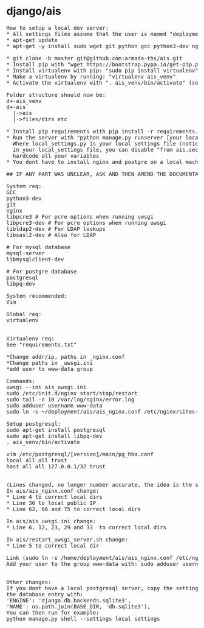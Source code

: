 # django/ais
<pre>
How to setup a local dev server:
* All settings files assume that the user is named "deployment" and that we use that home folder.
* apt-get update
* apt-get -y install sudo wget git python gcc python3-dev nginx libpcre3 libpcre3-dev libpq-dev vim

* git clone -b master git@github.com:armada-ths/ais.git
* Install pip with "wget https://bootstrap.pypa.io/get-pip.py" and "python3 get-pip.py"
* Install virtualenv with pip: "sudo pip install virtualenv" (might use pip3 for python3)
* Make a virtualenv by running: "virtualenv ais_venv"
* Activate the virtualenv with ". ais_venv/bin/activate" (source can be used instead of . )

Folder structure should now be:
d+-ais_venv
d+-ais
  |->ais
  |->files/dirs etc
  
* Install pip requirements with pip install -r requirements.txt
* Run the server with "python manage.py runserver [your localip]:80 --settings local_settings
  Where local_settings.py is your local settings file (notice the lack of .py in local_settings)
  in your local_settings file, you can disable "from ais.secrets import *" and just 
  hardcode all your variables
* You dont have to install nginx and postgre on a local machine, just use runserver and sqlite3

## IF ANY PART WAS UNCLEAR, ASK AND THEN AMEND THE DOCUMENTATION ##

System req:
GCC
python3-dev
git
nginx
libpcre3 # For pcre options when running uwsgi
libpcre3-dev # For pcre options when running uwsgi
libldap2-dev # For LDAP lookups
libsasl2-dev # Also for LDAP

# For mysql database
mysql-server
libmysqlclient-dev

# For postgre database
postgresql
libpq-dev

System recommended:
Vim
 
Global req:
virtualenv


Virtualenv req:
See "requirements.txt"

*Change addr/ip, paths in _nginx.conf
*Change paths in _uwsgi.ini
*add user to www-data group

Commands:
uwsgi --ini ais_uwsgi.ini
sudo /etc/init.d/nginx start/stop/restart
sudo tail -n 10 /var/log/nginx/error.log
sudo adduser username www-data
sudo ln -s ~/deployment/ais/ais_nginx.conf /etc/nginx/sites-enabled/

Setup postgresql:
sudo apt-get install postgresql
sudo apt-get install libpq-dev
. ais_venv/bin/activate

vim /etc/postgresql/[version]/main/pg_hba.conf
local all all trust
host all all 127.0.0.1/32 trust


(Lines changed, no longer number accurate, the idea is the same)
In ais/ais_nginx.conf change:
* Line 4 to correct local dirs
* Line 36 to local public IP
* Line 62, 66 and 75 to correct local dirs

In ais/ais_uwsgi.ini change:
* Line 6, 12, 23, 29 and 33  to correct local dirs

In ais/restart_uwsgi_server.sh change:
* Line 5 to correct local dir

Link (sudo ln -s /home/deployment/ais/ais_nginx.conf /etc/nginx/sites-enabled/) and unlink /etc/nginx/sites-enabled/default
Add your user to the group www-data with: sudo adduser username www-data


Other changes:
If you dont have a local postgresql server, copy the settings file to "local_settings.py" and delete lines " from ais.secrets import *" and replace 
the database entry with:
'ENGINE': 'django.db.backends.sqlite3',
'NAME': os.path.join(BASE_DIR, 'db.sqlite3'),
You can then run for example:
python manage.py shell --settings local_settings
</pre>
